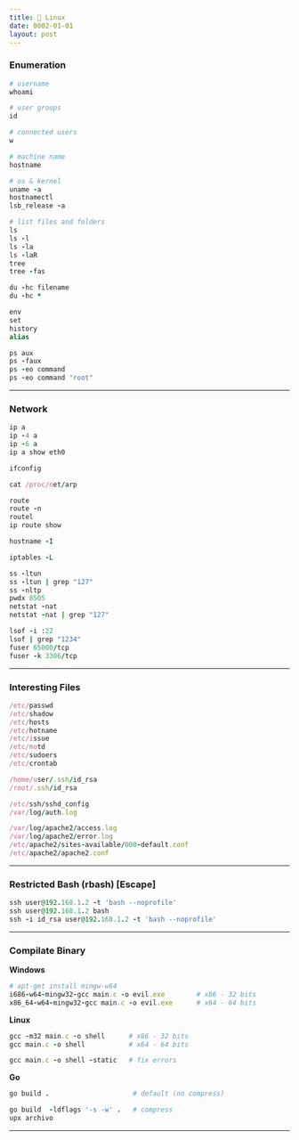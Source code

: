 ```yaml
---
title: 🐧 Linux
date: 0002-01-01
layout: post
---
```


### Enumeration

```ruby
# username
whoami

# user groups
id

# connected users
w

# machine name
hostname

# os & kernel
uname -a
hostnamectl
lsb_release -a

# list files and folders
ls
ls -l
ls -la
ls -laR
tree
tree -fas

du -hc filename
du -hc *

env
set
history
alias

ps aux
ps -faux
ps -eo command
ps -eo command "root"

```

---

### Network

```ruby
ip a
ip -4 a
ip -6 a
ip a show eth0

ifconfig

cat /proc/net/arp

route
route -n
routel
ip route show

hostname -I

iptables -L

ss -ltun
ss -ltun | grep "127"
ss -nltp
pwdx 8505
netstat -nat
netstat -nat | grep "127"

lsof -i :22
lsof | grep "1234"
fuser 65000/tcp
fuser -k 3306/tcp
```

---

### Interesting Files

```ruby
/etc/passwd
/etc/shadow
/etc/hosts
/etc/hotname
/etc/issue
/etc/motd
/etc/sudoers
/etc/crontab

/home/user/.ssh/id_rsa
/root/.ssh/id_rsa

/etc/ssh/sshd_config
/var/log/auth.log

/var/log/apache2/access.log
/var/log/apache2/error.log
/etc/apache2/sites-available/000-default.conf
/etc/apache2/apache2.conf
```

---

### Restricted Bash (rbash) [Escape]

```ruby
ssh user@192.168.1.2 -t 'bash --noprofile'
ssh user@192.168.1.2 bash
ssh -i id_rsa user@192.168.1.2 -t 'bash --noprofile'
```

---

### Compilate Binary

**Windows**

```ruby
# apt-get install mingw-w64
i686-w64-mingw32-gcc main.c -o evil.exe        # x86 - 32 bits
x86_64-w64-mingw32-gcc main.c -o evil.exe      # x64 - 64 bits
```

**Linux**

```ruby
gcc -m32 main.c -o shell      # x86 - 32 bits
gcc main.c -o shell           # x64 - 64 bits

gcc main.c -o shell -static   # fix errors
```

**Go**

```ruby
go build .                     # default (no compress)

go build  -ldflags '-s -w' .   # compress
upx archivo
```

---
